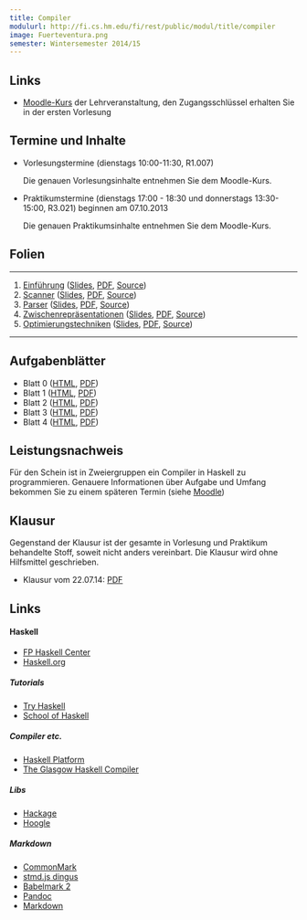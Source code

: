 ```yaml
---
title: Compiler
modulurl: http://fi.cs.hm.edu/fi/rest/public/modul/title/compiler
image: Fuerteventura.png
semester: Wintersemester 2014/15
---
```


<div class="row">
<div class="span6">

## Links

-   [Moodle-Kurs](https://moodle.hm.edu/course/view.php?id=5448) der Lehrveranstaltung,
    den Zugangsschlüssel erhalten Sie in der ersten Vorlesung

## Termine und Inhalte

-   Vorlesungstermine (dienstags 10:00-11:30, R1.007)

    Die genauen Vorlesungsinhalte entnehmen Sie dem Moodle-Kurs.

-   Praktikumstermine (dienstags 17:00 - 18:30 und donnerstags 13:30-15:00, R3.021) beginnen am
    07.10.2013

    Die genauen Praktikumsinhalte entnehmen Sie dem Moodle-Kurs.

## Folien

--- ------------------------------------------------------------------------------------------ -------------------------------------------------------------------------------------------------------------------------------------------------
1.  [Einführung](/lectures/compiler/html/01_Einfuehrung.html)                                  ([Slides](/lectures/compiler/presentation/01_Einfuehrung.html), [PDF](/lectures/compiler/pdf/01_Einfuehrung.pdf), [Source](https://github.com/obcode/compiler/blob/master/01_Einfuehrung.txt))
2.  [Scanner](/lectures/compiler/html/02_Scanner.html)                                         ([Slides](/lectures/compiler/presentation/02_Scanner.html), [PDF](/lectures/compiler/pdf/02_Scanner.pdf), [Source](https://github.com/obcode/compiler/blob/master/02_Scanner.txt))
3.  [Parser](/lectures/compiler/html/03_Parser.html)                                           ([Slides](/lectures/compiler/presentation/03_Parser.html), [PDF](/lectures/compiler/pdf/03_Parser.pdf), [Source](https://github.com/obcode/compiler/blob/master/03_Parser.txt))
4.  [Zwischenrepräsentationen](/lectures/compiler/html/04_Zwischenrepraesentationen.html)      ([Slides](/lectures/compiler/presentation/04_Zwischenrepraesentationen.html), [PDF](/lectures/compiler/pdf/04_Zwischenrepraesentationen.pdf), [Source](https://github.com/obcode/compiler/blob/master/04_Zwischenrepraesentationen.txt))
5.  [Optimierungstechniken](/lectures/compiler/html/05_Optimierungstechniken.html)             ([Slides](/lectures/compiler/presentation/05_Optimierungstechniken.html), [PDF](/lectures/compiler/pdf/05_Optimierungstechniken.pdf), [Source](https://github.com/obcode/compiler/blob/master/05_Optimierungstechniken.txt))
--- ------------------------------------------------------------------------------------------ -------------------------------------------------------------------------------------------------------------------------------------------------

## Aufgabenblätter

-   Blatt 0 ([HTML](/lectures/compiler/html/Blatt00.html),
             [PDF](/lectures/compiler/pdf/Blatt00.pdf))
-   Blatt 1 ([HTML](/lectures/compiler/html/Blatt01.html),
             [PDF](/lectures/compiler/pdf/Blatt01.pdf))
-   Blatt 2 ([HTML](/lectures/compiler/html/Blatt02.html),
             [PDF](/lectures/compiler/pdf/Blatt02.pdf))
-   Blatt 3 ([HTML](/lectures/compiler/html/Blatt03.html),
             [PDF](/lectures/compiler/pdf/Blatt03.pdf))
-   Blatt 4 ([HTML](/lectures/compiler/html/Blatt04.html),
             [PDF](/lectures/compiler/pdf/Blatt04.pdf))

</div>
<div class="span6">

## Leistungsnachweis

Für den Schein ist in Zweiergruppen ein Compiler in Haskell zu programmieren.
Genauere Informationen über Aufgabe und Umfang bekommen Sie zu einem späteren
Termin (siehe [Moodle](https://moodle.hm.edu/course/view.php?id=5448))

## Klausur

Gegenstand der Klausur ist der gesamte in Vorlesung und Praktikum
behandelte Stoff, soweit nicht anders vereinbart. Die Klausur
wird ohne Hilfsmittel geschrieben.


-   Klausur vom 22.07.14: [PDF](/lectures/compiler/pdf/KlausurSS2014.pdf)

## Links

#### Haskell

-   [FP Haskell Center](https://www.fpcomplete.com/)
-   [Haskell.org](http://haskell.org/)

##### Tutorials

-   [Try Haskell](http://tryhaskell.org/)
-   [School of Haskell](https://haskell.fpcomplete.com/school)

##### Compiler etc.

-   [Haskell Platform](http://www.haskell.org/platform/)
-   [The Glasgow Haskell Compiler](http://www.haskell.org/ghc/)

##### Libs

-   [Hackage](http://hackage.haskell.org/)
-   [Hoogle](http://www.haskell.org/hoogle/)

##### Markdown

-   [CommonMark](http://commonmark.org/)
-   [stmd.js dingus](http://jgm.github.io/stmd/js/)
-   [Babelmark 2](http://johnmacfarlane.net/babelmark2/)
-   [Pandoc](http://johnmacfarlane.net/pandoc/)
-   [Markdown](http://daringfireball.net/projects/markdown/)


</div>
</div>
